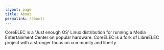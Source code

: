 ```yaml
---
layout: page
title: About
permalink: /about/
---
```


CoreELEC is a 'Just enough OS' Linux distribution for running a Media Entertainment Center on popular hardware.
CoreELEC is a fork of LibreELEC project with a stronger focus on community and liberty.
